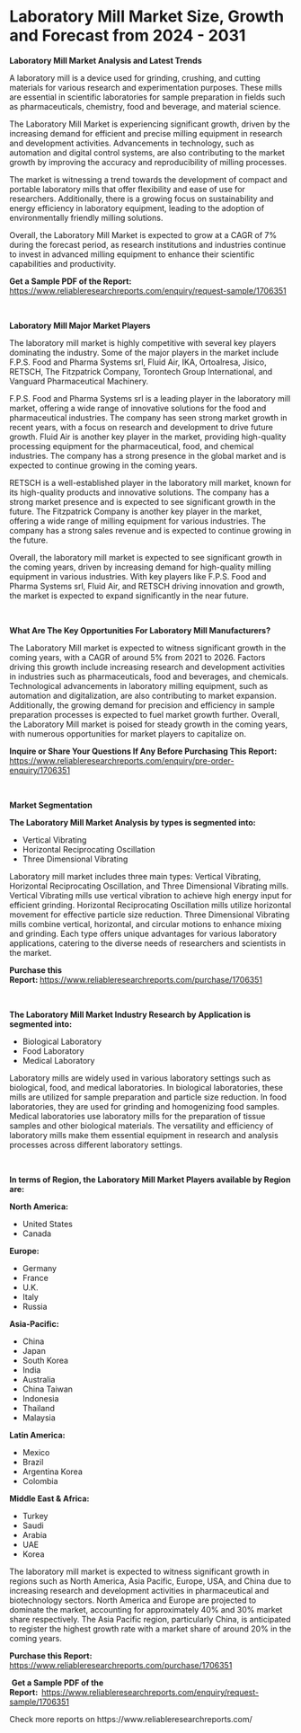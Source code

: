 <p><h1>Laboratory Mill Market Size, Growth and Forecast from 2024 - 2031</h1></p><p><strong>Laboratory Mill Market Analysis and Latest Trends</strong></p>
<p><p>A laboratory mill is a device used for grinding, crushing, and cutting materials for various research and experimentation purposes. These mills are essential in scientific laboratories for sample preparation in fields such as pharmaceuticals, chemistry, food and beverage, and material science.</p><p>The Laboratory Mill Market is experiencing significant growth, driven by the increasing demand for efficient and precise milling equipment in research and development activities. Advancements in technology, such as automation and digital control systems, are also contributing to the market growth by improving the accuracy and reproducibility of milling processes.</p><p>The market is witnessing a trend towards the development of compact and portable laboratory mills that offer flexibility and ease of use for researchers. Additionally, there is a growing focus on sustainability and energy efficiency in laboratory equipment, leading to the adoption of environmentally friendly milling solutions.</p><p>Overall, the Laboratory Mill Market is expected to grow at a CAGR of 7% during the forecast period, as research institutions and industries continue to invest in advanced milling equipment to enhance their scientific capabilities and productivity.</p></p>
<p><strong>Get a Sample PDF of the Report:&nbsp;</strong> <a href="https://www.reliableresearchreports.com/enquiry/request-sample/1706351">https://www.reliableresearchreports.com/enquiry/request-sample/1706351</a></p>
<p>&nbsp;</p>
<p><strong>Laboratory Mill Major Market Players</strong></p>
<p><p>The laboratory mill market is highly competitive with several key players dominating the industry. Some of the major players in the market include F.P.S. Food and Pharma Systems srl, Fluid Air, IKA, Ortoalresa, Jisico, RETSCH, The Fitzpatrick Company, Torontech Group International, and Vanguard Pharmaceutical Machinery.</p><p>F.P.S. Food and Pharma Systems srl is a leading player in the laboratory mill market, offering a wide range of innovative solutions for the food and pharmaceutical industries. The company has seen strong market growth in recent years, with a focus on research and development to drive future growth. Fluid Air is another key player in the market, providing high-quality processing equipment for the pharmaceutical, food, and chemical industries. The company has a strong presence in the global market and is expected to continue growing in the coming years.</p><p>RETSCH is a well-established player in the laboratory mill market, known for its high-quality products and innovative solutions. The company has a strong market presence and is expected to see significant growth in the future. The Fitzpatrick Company is another key player in the market, offering a wide range of milling equipment for various industries. The company has a strong sales revenue and is expected to continue growing in the future.</p><p>Overall, the laboratory mill market is expected to see significant growth in the coming years, driven by increasing demand for high-quality milling equipment in various industries. With key players like F.P.S. Food and Pharma Systems srl, Fluid Air, and RETSCH driving innovation and growth, the market is expected to expand significantly in the near future.</p></p>
<p>&nbsp;</p>
<p><strong>What Are The Key Opportunities For Laboratory Mill Manufacturers?</strong></p>
<p><p>The Laboratory Mill market is expected to witness significant growth in the coming years, with a CAGR of around 5% from 2021 to 2026. Factors driving this growth include increasing research and development activities in industries such as pharmaceuticals, food and beverages, and chemicals. Technological advancements in laboratory milling equipment, such as automation and digitalization, are also contributing to market expansion. Additionally, the growing demand for precision and efficiency in sample preparation processes is expected to fuel market growth further. Overall, the Laboratory Mill market is poised for steady growth in the coming years, with numerous opportunities for market players to capitalize on.</p></p>
<p><strong>Inquire or Share Your Questions If Any Before Purchasing This Report:</strong> <a href="https://www.reliableresearchreports.com/enquiry/pre-order-enquiry/1706351">https://www.reliableresearchreports.com/enquiry/pre-order-enquiry/1706351</a></p>
<p>&nbsp;</p>
<p><strong>Market Segmentation</strong></p>
<p><strong>The Laboratory Mill Market Analysis by types is segmented into:</strong></p>
<p><ul><li>Vertical Vibrating</li><li>Horizontal Reciprocating Oscillation</li><li>Three Dimensional Vibrating</li></ul></p>
<p><p>Laboratory mill market includes three main types: Vertical Vibrating, Horizontal Reciprocating Oscillation, and Three Dimensional Vibrating mills. Vertical Vibrating mills use vertical vibration to achieve high energy input for efficient grinding. Horizontal Reciprocating Oscillation mills utilize horizontal movement for effective particle size reduction. Three Dimensional Vibrating mills combine vertical, horizontal, and circular motions to enhance mixing and grinding. Each type offers unique advantages for various laboratory applications, catering to the diverse needs of researchers and scientists in the market.</p></p>
<p><strong>Purchase this Report:&nbsp;</strong><a href="https://www.reliableresearchreports.com/purchase/1706351">https://www.reliableresearchreports.com/purchase/1706351</a></p>
<p>&nbsp;</p>
<p><strong>The Laboratory Mill Market Industry Research by Application is segmented into:</strong></p>
<p><ul><li>Biological Laboratory</li><li>Food Laboratory</li><li>Medical Laboratory</li></ul></p>
<p><p>Laboratory mills are widely used in various laboratory settings such as biological, food, and medical laboratories. In biological laboratories, these mills are utilized for sample preparation and particle size reduction. In food laboratories, they are used for grinding and homogenizing food samples. Medical laboratories use laboratory mills for the preparation of tissue samples and other biological materials. The versatility and efficiency of laboratory mills make them essential equipment in research and analysis processes across different laboratory settings.</p></p>
<p>&nbsp;</p>
<p><strong>In terms of Region, the Laboratory Mill Market Players available by Region are:</strong></p>
<p>
    <p> <strong> North America: </strong>
        <ul>
            <li>United States</li>
            <li>Canada</li>
        </ul>
        </p> 
    <p> <strong> Europe: </strong>
        <ul>
            <li>Germany</li>
            <li>France</li>
            <li>U.K.</li>
            <li>Italy</li>
            <li>Russia</li>
        </ul>
        </p> 
    <p> <strong> Asia-Pacific: </strong>
        <ul>
            <li>China</li>
            <li>Japan</li>
            <li>South Korea</li>
            <li>India</li>
            <li>Australia</li>
            <li>China Taiwan</li>
            <li>Indonesia</li>
            <li>Thailand</li>
            <li>Malaysia</li>
        </ul>
        </p> 
    <p> <strong> Latin America: </strong>
        <ul>
            <li>Mexico</li>
            <li>Brazil</li>
            <li>Argentina Korea</li>
            <li>Colombia</li>
        </ul>
        </p> 
    <p> <strong> Middle East & Africa: </strong>
        <ul>
            <li>Turkey</li>
            <li>Saudi</li>
            <li>Arabia</li>
            <li>UAE</li>
            <li>Korea</li>
        </ul>
    </p>
    </p>
<p><p>The laboratory mill market is expected to witness significant growth in regions such as North America, Asia Pacific, Europe, USA, and China due to increasing research and development activities in pharmaceutical and biotechnology sectors. North America and Europe are projected to dominate the market, accounting for approximately 40% and 30% market share respectively. The Asia Pacific region, particularly China, is anticipated to register the highest growth rate with a market share of around 20% in the coming years.</p></p>
<p><strong>Purchase this Report: </strong><a href="https://www.reliableresearchreports.com/purchase/1706351">https://www.reliableresearchreports.com/purchase/1706351</a></p>
<p>&nbsp;<strong>Get a Sample PDF of the Report:&nbsp;&nbsp;</strong><a href="https://www.reliableresearchreports.com/enquiry/request-sample/1706351">https://www.reliableresearchreports.com/enquiry/request-sample/1706351</a></p>
<p><strong></strong></p>
<p>Check more reports on https://www.reliableresearchreports.com/</p>